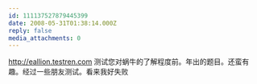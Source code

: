 ```yaml
---
id: 111137527879445399
date: 2008-05-31T01:38:14.000Z
reply: false
media_attachments: 0
---
```


http://eallion.testren.com 测试您对蜗牛的了解程度前。年出的题目。还蛮有趣。经过一些朋友测试。看来我好失败

